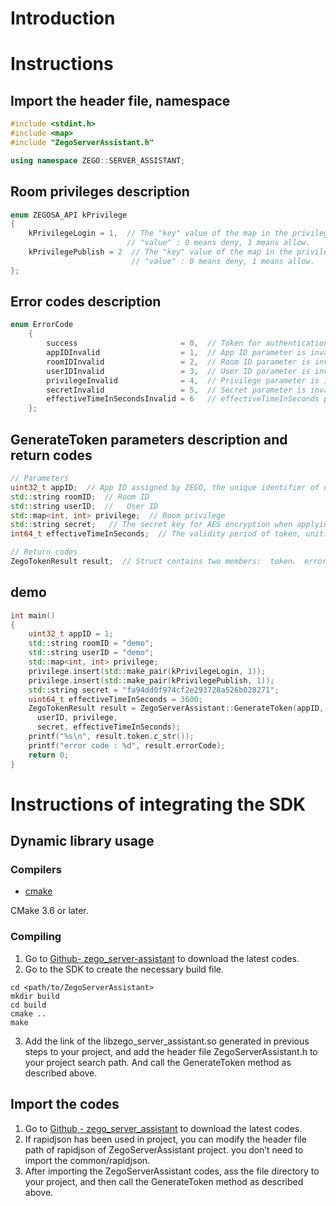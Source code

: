 # Introduction

# Instructions

## Import the header file, namespace

```c++
#include <stdint.h>
#include <map>
#include "ZegoServerAssistant.h"

using namespace ZEGO::SERVER_ASSISTANT;
```

## Room privileges description

```c++
enum ZEGOSA_API kPrivilege
{
    kPrivilegeLogin = 1,  // The "key" value of the map in the privilege class, used to determine whether the user has the privilege to log in to a room; 
                          // "value" : 0 means deny, 1 means allow.
    kPrivilegePublish = 2  // The "key" value of the map in the privilege class, used to determine whether the user has the privilege to publish streams;
                           // "value" : 0 means deny, 1 means allow.
};
```

## Error codes description

```c++
enum ErrorCode
    {
        success                       = 0,  // Token for authentication obtained successfully.
        appIDInvalid                  = 1,  // App ID parameter is invalid.
        roomIDInvalid                 = 2,  // Room ID parameter is invalid.
        userIDInvalid                 = 3,  // User ID parameter is invalid.
        privilegeInvalid              = 4,  // Privilege parameter is invalid.
        secretInvalid                 = 5,  // Secret parameter is invalid.
        effectiveTimeInSecondsInvalid = 6   // effectiveTimeInSeconds parameter is invalid.
    };
```

## GenerateToken parameters description and return codes

```c++
// Parameters
uint32_t appID;  // App ID assigned by ZEGO, the unique identifier of user.
std::string roomID;  // Room ID
std::string userID;  //   User ID
std::map<int, int> privilege;  // Room privilege
std::string secret;   // The secret key for AES encryption when applying for token.
int64_t effectiveTimeInSeconds;  // The validity period of token, unit: second

// Return codes
ZegoTokenResult result;  // Struct contains two members:  token、 errorInfo; errorInfo includes errorCode, errorMessage
```

## demo

```c++
int main() 
{
    uint32_t appID = 1;
    std::string roomID = "demo";
    std::string userID = "demo";
    std::map<int, int> privilege;
    privilege.insert(std::make_pair(kPrivilegeLogin, 1));
    privilege.insert(std::make_pair(kPrivilegePublish, 1));
    std::string secret = "fa94dd0f974cf2e293728a526b028271";
    uint64_t effectiveTimeInSeconds = 3600;
    ZegoTokenResult result = ZegoServerAssistant::GenerateToken(appID, roomID,
      userID, privilege,
      secret, effectiveTimeInSeconds);
    printf("%s\n", result.token.c_str());
    printf("error code : %d", result.errorCode);
    return 0;
}
```

# Instructions of integrating the SDK

## Dynamic library usage

### Compilers

- [cmake](https://cmake.org/)

CMake 3.6 or later.

### Compiling

1. Go to [Github- zego_server-assistant](https://github.com/zegoim/zego_server_assistant) to download the latest codes.
2. Go to the SDK to create the necessary build file.

```
cd <path/to/ZegoServerAssistant>
mkdir build
cd build
cmake ..
make
```

3. Add the link of the libzego_server_assistant.so generated in previous steps to your project, and add the header file ZegoServerAssistant.h to your project search path. And call the GenerateToken method as described above.

##  Import the codes 

1. Go to [Github - zego_server_assistant](https://github.com/zegoim/zego_server_assistant) to download the latest codes.
2. If rapidjson has been used in project, you can modify the header file path of rapidjson of ZegoServerAssistant project. you don’t need to import the common/rapidjson.
3. After importing the ZegoServerAssistant codes, ass the file directory to your project, and then call the GenerateToken method as described above. 
